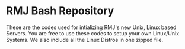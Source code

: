 # RMJ Bash Repository
These are the codes used for intializing RMJ's new Unix, Linux based Servers. You are free to use these codes to setup your own Linux/Unix Systems. We also include all the Linux Distros in one zipped file. 
